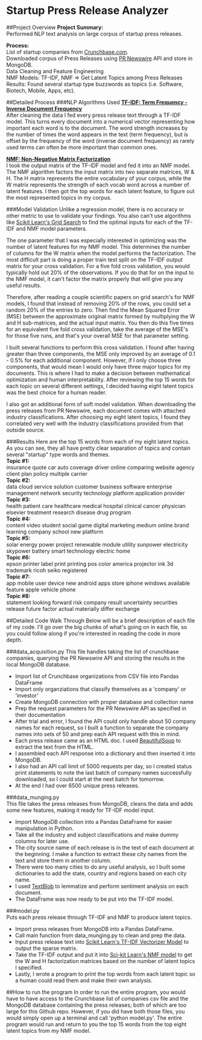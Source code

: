 # Startup Press Release Analyzer  

##Project Overview
**Project Summary:**  
Performed NLP text analysis on large corpus of startup press releases.


**Process:**  
List of startup companies from [Crunchbase.com](www.crunchbase.com).  
Downloaded corpus of Press Releases using [PR Newswire](http://www.prnewswire.com/) API and store in MongoDB.  
Data Cleaning and Feature Engineering  
NMF Models: TF-IDF, NMF => Get Latent Topics among Press Releases  
Results: Found several startup type buzzwords as topics (i.e. Software, Biotech, Mobile, Apps, etc).

##Detailed Process
###NLP Algorithms Used
**[TF-IDF: Term Frequency - Inverse Document Frequency](https://en.wikipedia.org/wiki/Tf%E2%80%93idf)**  
After cleaning the data I fed every press release text through a TF-IDF model. This turns every document into a numerical vector representing how important each word is to the document. The word strength increases by the number of times the word appears in the text (term frequency), but is offset by the frequency of the word (inverse document frequency) as rarely used terms can often be more important than common ones.

**[NMF: Non-Negative Matrix Factorization](https://en.wikipedia.org/wiki/Non-negative_matrix_factorization)**  
I took the output matrix of the TF-IDF model and fed it into an NMF model. The NMF algorithm factors the input matrix into two separate matrices, W & H. The H matrix represents the entire vocabulary of your corpus, while the W matrix represents the strength of each vocab word across a number of latent features. I then got the top words for each latent feature, to figure out the most represented topics in my corpus.  

###Model Validation
Unlike a regression model, there is no accuracy or other metric to use to validate your findings. You also can't use algorithms like [Scikit Learn's Grid Search](http://scikit-learn.org/stable/modules/grid_search.html) to find the optimal inputs for each of the TF-IDF and NMF model parameters. 

The one parameter that I was especially interested in optimizing was the number of latent features for my NMF model. This determines the number of columns for the W matrix when the model performs the factorization. The most difficult part is doing a proper train test split on the TF-IDF output matrix for your cross validation. For a five fold cross validation, you would typically hold out 20% of the observations. If you do that for on the input to the NMF model, it can't factor the matrix properly that will give you any useful results.

Therefore, after reading a couple scientific papers on grid search's for NMF models, I found that instead of removing 20% of the rows, you could set a random 20% of the entries to zero. Then find the Mean Squared Error (MSE) between the approximate original matrix formed by multiplying the W and H sub-matrices, and the actual input matrix. You then do this five times for an equivalent five fold cross validation, take the average of the MSE's for those five runs, and that's your overall MSE for that parameter setting.

I built several functions to perform this cross validation. I found after having greater than three components, the MSE only improved by an average of 0.1 - 0.5% for each additional component. However, if I only choose three components, that would mean I would only have three major topics for my documents. This is where I had to make a decision between mathematical optimization and human interpretability. After reviewing the top 15 words for each topic on several different settings, I decided having eight latent topics was the best choice for a human reader.

I also got an additional form of soft model validation. When downloading the press releases from PR Newswire, each document comes with attached industry classifications. After choosing my eight latent topics, I found they correlated very well with the industry classifications provided from that outside source.

###Results
Here are the top 15 words from each of my eight latent topics. As you can see, they all have pretty clear separation of topics and contain several "startup" type words and themes.  
**Topic #1:**  
insurance quote car auto coverage driver online comparing website agency client plan policy multiple carrier  
**Topic #2:**  
data cloud service solution customer business software enterprise management network security technology platform application provider  
**Topic #3:**  
health patient care healthcare medical hospital clinical cancer physician elsevier treatment research disease drug program  
**Topic #4:**  
content video student social game digital marketing medium online brand learning company school new platform  
**Topic #5:**  
solar energy power project renewable module utility sunpower electricity skypower battery smart technology electric home  
**Topic #6:**  
epson printer label print printing pos color america projector ink 3d trademark ricoh seiko registered  
**Topic #7:**  
app mobile user device new android apps store iphone windows available feature apple vehicle phone  
**Topic #8:**  
statement looking forward risk company result uncertainty securities release future factor actual materially differ exchange

##Detailed Code Walk Through
Below will be a brief description of each file of my code. I'll go over the big chunks of what's going on in each file, so you could follow along if you're interested in reading the code in more depth.

###data_acquisition.py
This file handles taking the list of crunchbase companies, querying the PR Newswire API and storing the results in the local MongoDB database.  
- Import list of Crunchbase organizations from CSV file into Pandas DataFrame  
- Import only organziations that classify themselves as a 'company' or 'investor'  
- Create MongoDB connection with proper database and collection name  
- Prep the request parameters for the PR Newswire API as specified in their documentation
- After trial and error, I found the API could only handle about 50 company names for each request, so I built a function to separate the company names into sets of 50 and prep each API request with this in mind.  
- Each press release came as an HTML doc. I used [BeautifulSoup](http://www.crummy.com/software/BeautifulSoup/) to extract the text from the HTML.  
- I assembled each API response into a dictionary and then inserted it into MongoDB.  
- I also had an API call limit of 5000 requests per day, so I created status print statements to note the last batch of company names successfully downloaded, so I could start at the next batch for tomorrow.  
- At the end I had over 6500 unique press releases.

###data_munging.py  
This file takes the press releases from MongoDB, cleans the data and adds some new features, making it ready for TF-IDF model input.
- Import MongoDB collection into a Pandas DataFrame for easier manipulation in Python.  
- Take all the industry and subject classifications and make dummy columns for later use.
- The city source name of each release is in the text of each document at the beginning. I make a function to extract these city names from the text and store them in another column.  
- There were too many cities to do any useful analysis, so I built some dictionaries to add the state, country and regions based on each city name.  
- I used [TextBlob](https://textblob.readthedocs.org/en/dev/) to lemmatize and perform sentiment analysis on each document.
- The DataFrame was now ready to be put into the TF-IDF model.

###model.py  
Puts each press release through TF-IDF and NMF to produce latent topics.
- Import press releases from MongoDB into a Pandas DataFrame.  
- Call main function from data_munging.py to clean and prep the data.
- Input press release text into [Scikit Learn's TF-IDF Vectorizer Model](http://scikit-learn.org/stable/modules/generated/sklearn.feature_extraction.text.TfidfVectorizer.html) to output the sparse matrix.  
- Take the TF-IDF output and put it into [Sci-kit Learn's NMF model](http://scikit-learn.org/stable/modules/generated/sklearn.decomposition.NMF.html) to get the W and H factorization matrices based on the number of latent topics I specified.  
- Lastly, I wrote a program to print the top words from each latent topic so a human could read them and make their own analysis.

##How to run the program
In order to run the entire program, you would have to have access to the Crunchbase list of companies csv file and the MongoDB database containing the press releases; both of which are too large for this Github repo. However, if you did have both those files, you would simply open up a terminal and call 'python model.py'. The entire program would run and return to you the top 15 words from the top eight latent topics from my NMF model.